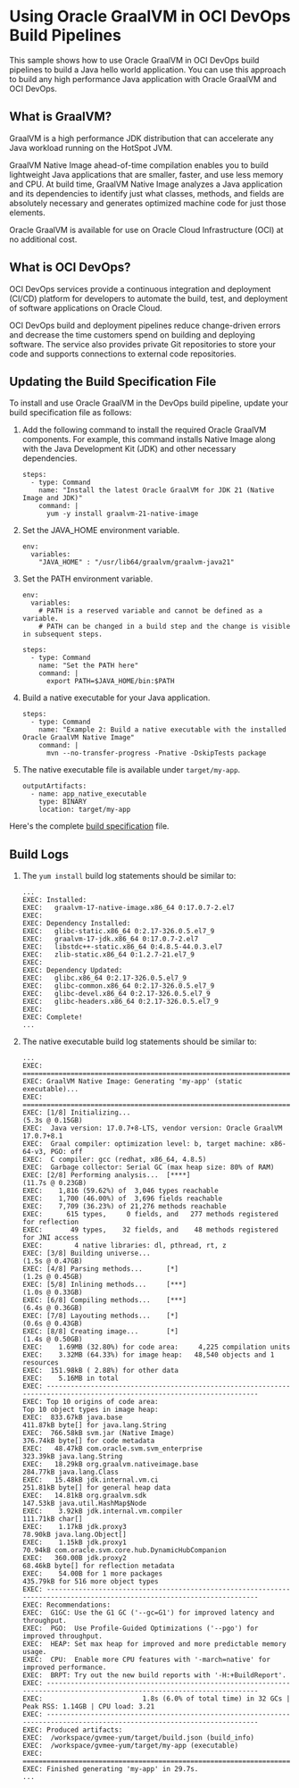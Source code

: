 # Using Oracle GraalVM in OCI DevOps Build Pipelines

This sample shows how to use Oracle GraalVM in OCI DevOps build pipelines to build a Java hello world application. You can use this approach to build any high performance Java application with Oracle GraalVM and OCI DevOps.

## What is GraalVM?

GraalVM is a high performance JDK distribution that can accelerate any Java workload running on the HotSpot JVM.

GraalVM Native Image ahead-of-time compilation enables you to build lightweight Java applications that are smaller, faster, and use less memory and CPU. At build time, GraalVM Native Image analyzes a Java application and its dependencies to identify just what classes, methods, and fields are absolutely necessary and generates optimized machine code for just those elements.

Oracle GraalVM is available for use on Oracle Cloud Infrastructure (OCI) at no additional cost.

## What is OCI DevOps?

OCI DevOps services provide a continuous integration and deployment (CI/CD) platform for developers to automate the build, test, and deployment of software applications on Oracle Cloud.

OCI DevOps build and deployment pipelines reduce change-driven errors and decrease the time customers spend on building and deploying software. The service also provides private Git repositories to store your code and supports connections to external code repositories. 


## Updating the Build Specification File

To install and use Oracle GraalVM in the DevOps build pipeline, update your build specification file as follows:

1. Add the following command to install the required Oracle GraalVM components. For example, this command installs Native Image along with the Java Development Kit (JDK) and other necessary dependencies.

    ```shell
    steps:
      - type: Command
        name: "Install the latest Oracle GraalVM for JDK 21 (Native Image and JDK)"
        command: |
          yum -y install graalvm-21-native-image
    ```

2. Set the JAVA_HOME environment variable.

    ```shell
    env:
      variables:
        "JAVA_HOME" : "/usr/lib64/graalvm/graalvm-java21"
    ```

3. Set the PATH environment variable.

    ```shell
    env:
      variables:
        # PATH is a reserved variable and cannot be defined as a variable.
        # PATH can be changed in a build step and the change is visible in subsequent steps.
    
    steps:
      - type: Command
        name: "Set the PATH here"
        command: |
          export PATH=$JAVA_HOME/bin:$PATH
    ```

4. Build a native executable for your Java application.

    ```shell
    steps:
      - type: Command
        name: "Example 2: Build a native executable with the installed Oracle GraalVM Native Image"
        command: |
          mvn --no-transfer-progress -Pnative -DskipTests package
    ```


5. The native executable file is available under `target/my-app`.

    ```shell
    outputArtifacts:
      - name: app_native_executable
        type: BINARY
        location: target/my-app
    ```

Here's the complete [build specification](graal_spec.yaml) file.


## Build Logs

1. The `yum install` build log statements should be similar to:

    ```shell
    ...
    EXEC: Installed:   
    EXEC:   graalvm-17-native-image.x86_64 0:17.0.7-2.el7                                    
    EXEC:    
    EXEC: Dependency Installed:   
    EXEC:   glibc-static.x86_64 0:2.17-326.0.5.el7_9                                         
    EXEC:   graalvm-17-jdk.x86_64 0:17.0.7-2.el7                                             
    EXEC:   libstdc++-static.x86_64 0:4.8.5-44.0.3.el7                                       
    EXEC:   zlib-static.x86_64 0:1.2.7-21.el7_9                                              
    EXEC:    
    EXEC: Dependency Updated:   
    EXEC:   glibc.x86_64 0:2.17-326.0.5.el7_9                                                
    EXEC:   glibc-common.x86_64 0:2.17-326.0.5.el7_9                                         
    EXEC:   glibc-devel.x86_64 0:2.17-326.0.5.el7_9                                          
    EXEC:   glibc-headers.x86_64 0:2.17-326.0.5.el7_9                                        
    EXEC:    
    EXEC: Complete!   
    ...
    ```

2. The native executable build log statements should be similar to:

    ```shell
    ...
    EXEC: ========================================================================================================================   
    EXEC: GraalVM Native Image: Generating 'my-app' (static executable)...   
    EXEC: ========================================================================================================================   
    EXEC: [1/8] Initializing...                                                                                    (5.3s @ 0.15GB)   
    EXEC:  Java version: 17.0.7+8-LTS, vendor version: Oracle GraalVM 17.0.7+8.1   
    EXEC:  Graal compiler: optimization level: b, target machine: x86-64-v3, PGO: off   
    EXEC:  C compiler: gcc (redhat, x86_64, 4.8.5)   
    EXEC:  Garbage collector: Serial GC (max heap size: 80% of RAM)   
    EXEC: [2/8] Performing analysis...  [****]                                                                    (11.7s @ 0.23GB)   
    EXEC:    1,816 (59.62%) of  3,046 types reachable   
    EXEC:    1,700 (46.00%) of  3,696 fields reachable   
    EXEC:    7,709 (36.23%) of 21,276 methods reachable   
    EXEC:      615 types,     0 fields, and   277 methods registered for reflection   
    EXEC:       49 types,    32 fields, and    48 methods registered for JNI access   
    EXEC:        4 native libraries: dl, pthread, rt, z   
    EXEC: [3/8] Building universe...                                                                               (1.5s @ 0.47GB)   
    EXEC: [4/8] Parsing methods...      [*]                                                                        (1.2s @ 0.45GB)   
    EXEC: [5/8] Inlining methods...     [***]                                                                      (1.0s @ 0.33GB)   
    EXEC: [6/8] Compiling methods...    [***]                                                                      (6.4s @ 0.36GB)   
    EXEC: [7/8] Layouting methods...    [*]                                                                        (0.6s @ 0.43GB)   
    EXEC: [8/8] Creating image...       [*]                                                                        (1.4s @ 0.50GB)   
    EXEC:    1.69MB (32.80%) for code area:     4,225 compilation units   
    EXEC:    3.32MB (64.33%) for image heap:   48,540 objects and 1 resources   
    EXEC:  151.98kB ( 2.88%) for other data   
    EXEC:    5.16MB in total   
    EXEC: ------------------------------------------------------------------------------------------------------------------------   
    EXEC: Top 10 origins of code area:                                Top 10 object types in image heap:   
    EXEC:  833.67kB java.base                                          411.87kB byte[] for java.lang.String   
    EXEC:  766.58kB svm.jar (Native Image)                             376.74kB byte[] for code metadata   
    EXEC:   48.47kB com.oracle.svm.svm_enterprise                      323.39kB java.lang.String   
    EXEC:   18.29kB org.graalvm.nativeimage.base                       284.77kB java.lang.Class   
    EXEC:   15.48kB jdk.internal.vm.ci                                 251.81kB byte[] for general heap data   
    EXEC:   14.81kB org.graalvm.sdk                                    147.53kB java.util.HashMap$Node   
    EXEC:    3.92kB jdk.internal.vm.compiler                           111.71kB char[]   
    EXEC:    1.17kB jdk.proxy3                                          78.90kB java.lang.Object[]   
    EXEC:    1.15kB jdk.proxy1                                          70.94kB com.oracle.svm.core.hub.DynamicHubCompanion   
    EXEC:   360.00B jdk.proxy2                                          68.46kB byte[] for reflection metadata   
    EXEC:    54.00B for 1 more packages                                435.79kB for 516 more object types   
    EXEC: ------------------------------------------------------------------------------------------------------------------------   
    EXEC: Recommendations:   
    EXEC:  G1GC: Use the G1 GC ('--gc=G1') for improved latency and throughput.   
    EXEC:  PGO:  Use Profile-Guided Optimizations ('--pgo') for improved throughput.   
    EXEC:  HEAP: Set max heap for improved and more predictable memory usage.   
    EXEC:  CPU:  Enable more CPU features with '-march=native' for improved performance.   
    EXEC:  BRPT: Try out the new build reports with '-H:+BuildReport'.   
    EXEC: ------------------------------------------------------------------------------------------------------------------------   
    EXEC:                         1.8s (6.0% of total time) in 32 GCs | Peak RSS: 1.14GB | CPU load: 3.21   
    EXEC: ------------------------------------------------------------------------------------------------------------------------   
    EXEC: Produced artifacts:   
    EXEC:  /workspace/gvmee-yum/target/build.json (build_info)   
    EXEC:  /workspace/gvmee-yum/target/my-app (executable)   
    EXEC: ========================================================================================================================   
    EXEC: Finished generating 'my-app' in 29.7s.   
    ...
    ```

